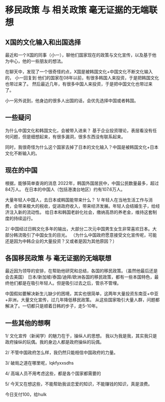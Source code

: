 # 移民政策 与 相关政策 毫无证据的无端联想

## X国的文化输入和出国选择
最近和一个X国的同事（小一），聊他们国家现在的政策与文化宣传，以及基于他为中心，他的一些朋友的想法。

在聊天中，发现了一个很奇怪的点，X国是被韩国文化+中国文化不断文化输入的，
小一回复到
他们的国家在08年以前，有很多韩国人来投资，于是把韩国文化也带过来了。
然后最近几年，有很多中国人来投资，于是把中国文化也带过来了。

小一另外说到，他身边的很多人出国的话，会优先选择中国或者韩国。

## 一些疑问
为什么中国文化和韩国文化，会被带入进来？
基于企业投资理论，表层看没有任何问题，但是细想起来，有很多漏洞，很多东西没有联系起来。

同时，我很奇怪为什么这个国家去掉了日本的文化输入？中国是被韩国文化+日本文化不断输入的。

## 现在的中国
根据，能够简单查询的消息
2022年，韩国外国居民中，中国公民数量最多，超过84万人。
在日本的中国人（包括港澳台地区）约有107.6万人。

大量年轻人中国人，去日本或韩国能带来什么？
1/ 年轻人在当地生活工作与消费，会带来极大的税收，促进政府收入，带来经济发展。年轻人会结婚生子，给经济注入新的流动性。
给日本和韩国老龄化社会，缴纳高昂的养老金，维持这套制度的持续运行。

2/ 中国经过日韩文化多年的输出，大部分二次元中国男生女生非常喜欢日本。大部分韩流吸引了中国女生的目光。
（为什么中国政府愿意接受文化宣传呢，可能还是因为中韩企业的大量投资？又或者是因为其他原因？）

## 各国移民政策 与 毫无证据的无端联想
最近因为领导的安排，在帮助他研究和总结，各国的移民政策。（虽然他最后还是会去美国）
日本/新加坡/泰国/迪拜/欧洲各国的移民政策，都有一些本国特色，最终他们都是在吸引年轻人。但是吸引过去之后，管杀不管埋。

中国假如要解决新生儿缺少的困境，其实也很简单，这两年大量投资东南亚+中亚+非洲，大量文化宣传，过几年降低移民政策。
从这些国家吸引大量人群，问题都解决了。一切都只是顺着日韩的步子，走5-10年。

## 一些其他的想啊
1/ 文化宣传（新闻学）的魅力在于，操纵人的思想。
我以为我是我，其实我只是政府操纵的玩偶。我的身边人都是政府操纵的玩偶。

2/ 不管中国政府怎么样，我仍然只能相信中国政府的力量。

3/ 破局之道在哪里呢，lqkfyxxsdhs

4/ 高端人员不用考虑这些，都是各个国家都需要的

5/ 今天又在想这些，不能帮助我谈恋爱的知识，不能赚钱的知识，真是浪费。

今日支付100，给hulk